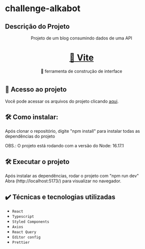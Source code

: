 # challenge-alkabot

## Descrição do Projeto
<p align="center">Projeto de um blog consumindo dados de uma API</p>

<h1 align="center">
    <a href="https://vitejs.dev/">🔗 Vite</a>
</h1>
<p align="center">🚀 ferramenta de construção de interface</p>

#

## 📁 Acesso ao projeto
Você pode acessar os arquivos do projeto clicando [aqui](https://github.com/alanFMA/challenge-alkabot).

## 🛠️ Como instalar:

<p> Após clonar o repositório, digite "npm install" para instalar todas as dependências do projeto<p>
<p> OBS.: O projeto está rodando com a versão do Node: 16.17.1<p>

## 🛠️ Executar o projeto
<p> Após instalar as dependências, rodar o projeto com "npm run dev" <br />
Abra (http://localhost:5173/) para visualizar no navegador.

## ✔️ Técnicas e tecnologias utilizadas

- ``React``
- ``Typescript``
- ``Styled Components``
- ``Axios``
- ``React Query``
- ``Editor config``
- ``Prettier``
